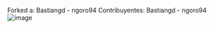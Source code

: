 Forked a: Bastiangd  -  ngoro94
Contribuyentes: Bastiangd - ngoro94
![image](https://github.com/Simoncarlosv/Simoncarlosv.github.io/assets/166642919/073b3b84-cede-4aa3-8575-6a85883c7a92)
